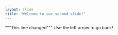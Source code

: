 ```yaml
---
layout: slide
title: "Welcome to our second slide!"
---
```

"""This line changed"""
Use the left arrow to go back!
